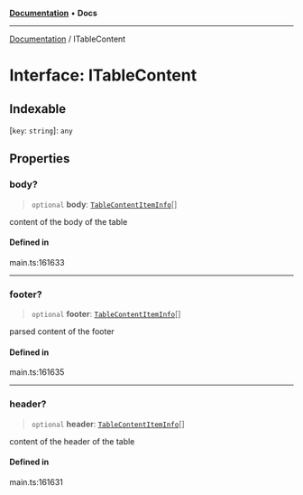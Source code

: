 [**Documentation**](../README.md) • **Docs**

***

[Documentation](../globals.md) / ITableContent

# Interface: ITableContent

## Indexable

 \[`key`: `string`\]: `any`

## Properties

### body?

> `optional` **body**: [`TableContentItemInfo`](../classes/TableContentItemInfo.md)[]

content of the body of the table

#### Defined in

main.ts:161633

***

### footer?

> `optional` **footer**: [`TableContentItemInfo`](../classes/TableContentItemInfo.md)[]

parsed content of the footer

#### Defined in

main.ts:161635

***

### header?

> `optional` **header**: [`TableContentItemInfo`](../classes/TableContentItemInfo.md)[]

content of the header of the table

#### Defined in

main.ts:161631
